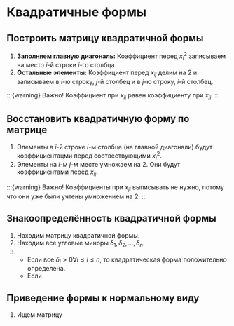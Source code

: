# Квадратичные формы

## Построить матрицу квадратичной формы

1. **Заполняем главную диагональ:**
   Коэффициент перед $x_i^2$ записываем на место $i$-й строки $i$-го столбца.
2. **Остальные элементы:**
   Коэффициент перед $x_{ij}$ делим на $2$ и записываем в $i$-ю строку, $j$-й столбец и в $j$-ю строку, $i$-й столбец.

:::{warning} Важно!
Коэффициент при $x_{ij}$ равен коэффициенту при $x_{ji}$.
:::

## Восстановить квадратичную форму по матрице

1. Элементы в $i$-й строке $i$-м столбце (на главной диагонали) будут коэффициентацми перед соотвествующими $x_i^2$.
2. Элементы на $i$-м $j$-м месте умножаем на $2$. Они будут коэффициентами перед $x_{ij}$.

:::{warning} Важно!
Коэффициенты при $x_{ji}$ выписывать не нужно, потому что они уже были учтены умножением на $2$.
:::

## Знакоопределённость квадратичной формы

1. Находим матрицу квадратичной формы.
2. Находим все угловые миноры $\delta_1,\delta_2,\dots,\delta_n$.
3. * Если все $\delta_i>0 \forall i\leqslant i \leqslant n$, то квадратическая форма положительно определена.
   * Если

## Приведение формы к нормальному виду

1. Ищем матрицу 